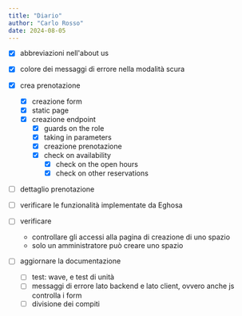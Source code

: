 ```yaml
---
title: "Diario"
author: "Carlo Rosso"
date: 2024-08-05
---
```


-[x] abbreviazioni nell'about us
-[x] colore dei messaggi di errore nella modalità scura
-[x] crea prenotazione
    -[x] creazione form
    -[x] static page
    -[x] creazione endpoint
        -[x] guards on the role
        -[x] taking in parameters
        -[x] creazione prenotazione
        -[x] check on availability
            -[x] check on the open hours
            -[x] check on other reservations
    
-[ ] dettaglio prenotazione
-[ ] verificare le funzionalità implementate da Eghosa
-[ ] verificare
    - controllare gli accessi alla pagina di creazione di uno spazio
    - solo un amministratore può creare uno spazio

-[ ] aggiornare la documentazione
    -[ ] test: wave, e test di unità
    -[ ] messaggi di errore lato backend e lato client, ovvero anche js
        controlla i form
    -[ ] divisione dei compiti
